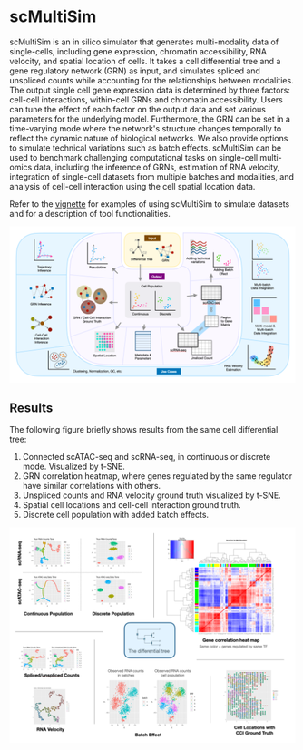 # scMultiSim

scMultiSim is an in silico simulator that generates multi-modality data of single-cells, including gene expression, chromatin accessibility, RNA velocity, and spatial location of cells. It takes a cell differential tree and a gene regulatory network (GRN) as input, and simulates spliced and unspliced counts while accounting for the relationships between modalities. The output single cell gene expression data is determined by three factors: cell-cell interactions, within-cell GRNs and chromatin accessibility. Users can tune the effect of each factor on the output data and set various parameters for the underlying model. Furthermore, the GRN can be set in a time-varying mode where the network's structure changes temporally to reflect the dynamic nature of biological networks. We also provide options to simulate technical variations such as batch effects. scMultiSim can be used to benchmark challenging computational tasks on single-cell multi-omics data, including the inference of GRNs, estimation of RNA velocity, integration of single-cell datasets from multiple batches and modalities, and analysis of cell-cell interaction using the cell spatial location data.

Refer to the [vignette](https://zhanglabgt.github.io/scMultiSim/vignettes/sim_new.nb.html) for examples of using scMultiSim to simulate datasets and for a description of tool functionalities.

![Overview](https://github.com/ZhangLabGT/scMultiSim/raw/img/img/scMultisim.png)

## Results

The following figure briefly shows results from the same cell differential tree:

1. Connected scATAC-seq and scRNA-seq, in continuous or discrete mode. Visualized by t-SNE.
2. GRN correlation heatmap, where genes regulated by the same regulator have similar correlations with others.
3. Unspliced counts and RNA velocity ground truth visualized by t-SNE.
4. Spatial cell locations and cell-cell interaction ground truth.
5. Discrete cell population with added batch effects.

![Results](https://github.com/ZhangLabGT/scMultiSim/raw/img/img/results.png)

